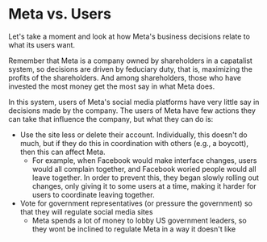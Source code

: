 # Meta vs. Users

Let's take a moment and look at how Meta's business decisions relate to what its users want.

Remember that Meta is a company owned by shareholders in a capatalist system, so decisions are driven by feduciary duty, that is, maximizing the profits of the shareholders. And among shareholders, those who have invested the most money get the most say in what Meta does.

In this system, users of Meta's social media platforms have very little say in decisions made by the company. The users of Meta have few actions they can take that influence the company, but what they can do is:
- Use the site less or delete their account. Individually, this doesn't do much, but if they do this in coordination with others (e.g., a boycott), then this can affect Meta.
  - For example, when Facebook would make interface changes, users would all complain together, and Facebook woried people would all leave together. In order to prevent this, they began slowly rolling out changes, only giving it to some users at a time, making it harder for users to coordinate leaving together.
- Vote for government representatives (or pressure the government) so that they will regulate social media sites
  - Meta spends a lot of money to lobby US government leaders, so they wont be inclined to regulate Meta in a way it doesn't like
